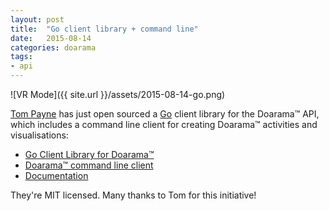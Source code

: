 ```yaml
---
layout: post
title:  "Go client library + command line"
date:   2015-08-14
categories: doarama
tags:
- api
---
```


[]()

![VR Mode]({{ site.url }}/assets/2015-08-14-go.png)

[Tom Payne](https://github.com/twpayne) has just open sourced a [Go](https://golang.org/) client library for the Doarama&trade; API, which includes a command line client for creating Doarama&trade; activities and visualisations:

* [Go Client Library for Doarama&trade;](https://github.com/twpayne/go-doarama)
* [Doarama&trade; command line client](https://github.com/twpayne/go-doarama/tree/master/cmd/doarama)
* [Documentation](http://godoc.org/github.com/twpayne/go-doarama)

They're MIT licensed.  Many thanks to Tom for this initiative!